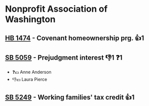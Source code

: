 # Nonprofit Association of Washington

## [HB 1474](/bill/2023-24/hb/1474/) - Covenant homeownership prg. 👍1  

## [SB 5059](/bill/2023-24/sb/5059/) - Prejudgment interest  👎1 ❓1
* ❓💵 Anne Anderson
* 👎💵 Laura Pierce

## [SB 5249](/bill/2023-24/sb/5249/) - Working families' tax credit 👍1  